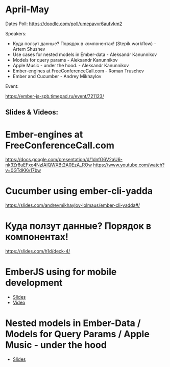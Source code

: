 # April-May

Dates Poll: https://doodle.com/poll/umepavvr6aufvkm2

Speakers:

- Куда ползут данные? Порядок в компонентах! (Stepik workflow) - Artem Shushev
- Use cases for nested models in Ember-data - Aleksandr Kanunnikov
- Models for query params - Aleksandr Kanunnikov
- Apple Music - under the hood. - Aleksandr Kanunnikov
- Ember-engines at FreeConferenceCall.com - Roman Truschev
- Ember and Cucumber - Andrey Mikhaylov

Event:

https://ember-js-spb.timepad.ru/event/721123/

##  Slides & Videos:

# Ember-engines at FreeConferenceCall.com
https://docs.google.com/presentation/d/1dnfG6V2aU6-nk3Zr8uEFxo4NzIAIQWXBt2A0EzA_ROw
https://www.youtube.com/watch?v=0GTdKKv17bw


# Cucumber using ember-cli-yadda
https://slides.com/andreymikhaylov-lolmaus/ember-cli-yadda#/

# Куда ползут данные? Порядок в компонентах!
https://slides.com/h1d/deck-4/

# EmberJS using for mobile development
- [Slides](https://www.slideshare.net/DenisNazarenko2/spb-meetup-052518)
- [Video](https://youtu.be/lckVYEFqGwM)

# Nested models in Ember-Data / Models for Query Params / Apple Music - under the hood
- [Slides](https://docs.google.com/presentation/d/1_ry3XSgbIJvRE7vq9WAw90Il1jYDr_wAWawUPBmHBS8/edit?usp=sharing)
